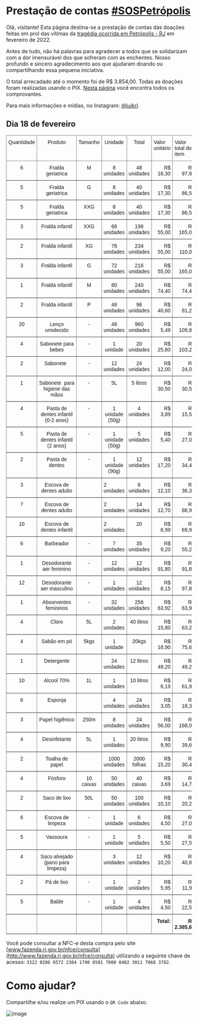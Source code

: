 # Prestação de contas [\#SOSPetrópolis](https://www.instagram.com/explore/tags/sospetropolis/)
Olá, visitante! Esta página destina-se a prestação de contas das doações feitas em prol das vítimas da [tragédia ocorrida em Petrópolis - RJ](https://www.cnnbrasil.com.br/nacional/imagens-mostram-a-cidade-de-petropolis-antes-e-depois-das-chuvas/) em fevereiro de 2022.

Antes de tudo, não há palavras para agradecer a todos que se solidarizam com a dor imensurável dos que sofreram com as enchentes. Nosso profundo e sincero agradecimento aos que ajudaram doando ou compartilhando essa pequena iniciativa.

O total arrecadado até o momento foi de R$ 3.854,00. Todas as doações foram realizadas usando o PIX. [Nesta página]() você encontra todos os comprovantes.

Para mais informações e mídias, no Instagram: [@luikrl](https://www.instagram.com/luikrl/).

## Dia 18 de fevereiro
<style type="text/css">
.img {max-width: 100%; height: auto;}
.tg  {border-collapse:collapse;border-spacing:0;}
.tg td{border-color:black;border-style:solid;border-width:1px;font-family:Arial, sans-serif;font-size:14px;
  overflow:hidden;padding:10px 5px;word-break:normal;}
.tg th{border-color:black;border-style:solid;border-width:1px;font-family:Arial, sans-serif;font-size:14px;
  font-weight:normal;overflow:hidden;padding:10px 5px;word-break:normal;}
.tg .tg-c3ow{border-color:inherit;text-align:center;vertical-align:top}
.tg .tg-0pky{border-color:inherit;text-align:left;vertical-align:top}
.tg .tg-dvpl{border-color:inherit;text-align:right;vertical-align:top}
.tg .tg-6ic8{border-color:inherit;font-weight:bold;text-align:right;vertical-align:top}
@media screen and (max-width: 767px) {.tg {width: auto !important;}.tg col {width: auto !important;}.tg-wrap {overflow-x: auto;-webkit-overflow-scrolling: touch;}}</style>
<div class="tg-wrap"><table class="tg">
<thead>
  <tr>
    <th class="tg-c3ow">Quantidade</th>
    <th class="tg-c3ow">Produto</th>
    <th class="tg-c3ow">Tamanho</th>
    <th class="tg-c3ow"><span style="font-weight:normal">Unidade</span></th>
    <th class="tg-c3ow">Total</th>
    <th class="tg-0pky">Valor unitário</th>
    <th class="tg-0pky">Valor total do item</th>
  </tr>
</thead>
<tbody>
  <tr>
    <td class="tg-c3ow">6</td>
    <td class="tg-c3ow">Fralda geriatrica</td>
    <td class="tg-c3ow">M</td>
    <td class="tg-c3ow">8 unidades</td>
    <td class="tg-c3ow">48 unidades</td>
    <td class="tg-dvpl">R$ 16,30</td>
    <td class="tg-dvpl">R$ 97,80</td>
  </tr>
  <tr>
    <td class="tg-c3ow">5</td>
    <td class="tg-c3ow">Fralda geriatrica</td>
    <td class="tg-c3ow">G</td>
    <td class="tg-c3ow">8 unidades</td>
    <td class="tg-c3ow">40 unidades</td>
    <td class="tg-dvpl">R$ 17,30</td>
    <td class="tg-dvpl">R$ 86,50</td>
  </tr>
  <tr>
    <td class="tg-c3ow">5</td>
    <td class="tg-c3ow">Fralda geriatrica</td>
    <td class="tg-c3ow">XXG</td>
    <td class="tg-c3ow">8 unidades</td>
    <td class="tg-c3ow">40 unidades</td>
    <td class="tg-dvpl">R$ 17,30</td>
    <td class="tg-dvpl">R$ 86,50</td>
  </tr>
  <tr>
    <td class="tg-c3ow">3</td>
    <td class="tg-c3ow">Fralda infantil</td>
    <td class="tg-c3ow">XXG</td>
    <td class="tg-c3ow">66 unidades </td>
    <td class="tg-c3ow">198 unidades</td>
    <td class="tg-dvpl">R$ 55,00</td>
    <td class="tg-dvpl">R$ 165,00</td>
  </tr>
  <tr>
    <td class="tg-c3ow">2</td>
    <td class="tg-c3ow">Fralda infantil</td>
    <td class="tg-c3ow">XG </td>
    <td class="tg-c3ow">78 unidades</td>
    <td class="tg-c3ow">234 unidades</td>
    <td class="tg-dvpl">R$ 55,00</td>
    <td class="tg-dvpl">R$ 110,00</td>
  </tr>
  <tr>
    <td class="tg-c3ow">3</td>
    <td class="tg-c3ow">Fralda infantil</td>
    <td class="tg-c3ow">G</td>
    <td class="tg-c3ow">72 unidades</td>
    <td class="tg-c3ow">216 unidades</td>
    <td class="tg-dvpl">R$ 55,00</td>
    <td class="tg-dvpl">R$ 165,00</td>
  </tr>
  <tr>
    <td class="tg-c3ow">1</td>
    <td class="tg-c3ow">Fralda infantil</td>
    <td class="tg-c3ow">M</td>
    <td class="tg-c3ow">80 unidades</td>
    <td class="tg-c3ow">240 unidades</td>
    <td class="tg-dvpl">R$ 74,40</td>
    <td class="tg-dvpl">R$ 74,40</td>
  </tr>
  <tr>
    <td class="tg-c3ow">2</td>
    <td class="tg-c3ow">Fralda infantil</td>
    <td class="tg-c3ow">P</td>
    <td class="tg-c3ow">48 unidades</td>
    <td class="tg-c3ow">96 unidades</td>
    <td class="tg-dvpl">R$ 40,60</td>
    <td class="tg-dvpl">R$ 81,20</td>
  </tr>
  <tr>
    <td class="tg-c3ow">20</td>
    <td class="tg-c3ow">Lenço umidecido </td>
    <td class="tg-c3ow">-</td>
    <td class="tg-c3ow">48 unidades </td>
    <td class="tg-c3ow">960 unidades</td>
    <td class="tg-dvpl">R$ 5,49</td>
    <td class="tg-dvpl">R$ 109,80</td>
  </tr>
  <tr>
    <td class="tg-c3ow">4</td>
    <td class="tg-c3ow">Sabonete para bebes</td>
    <td class="tg-c3ow">-</td>
    <td class="tg-c3ow">1 unidade</td>
    <td class="tg-c3ow">20 unidades</td>
    <td class="tg-dvpl">R$ 25,80</td>
    <td class="tg-dvpl">R$ 103,20</td>
  </tr>
  <tr>
    <td class="tg-c3ow">2</td>
    <td class="tg-c3ow">Sabonete&nbsp;&nbsp;</td>
    <td class="tg-c3ow">-</td>
    <td class="tg-c3ow">12 unidades </td>
    <td class="tg-c3ow">24 unidades</td>
    <td class="tg-dvpl">R$ 12,00</td>
    <td class="tg-dvpl">R$ 24,00</td>
  </tr>
  <tr>
    <td class="tg-c3ow">1</td>
    <td class="tg-c3ow">Sabonete&nbsp;&nbsp;para higiene das mãos</td>
    <td class="tg-c3ow">-</td>
    <td class="tg-c3ow">5L</td>
    <td class="tg-c3ow">5 litros</td>
    <td class="tg-dvpl">R$ 30,50</td>
    <td class="tg-dvpl">R$ 30,50</td>
  </tr>
  <tr>
    <td class="tg-c3ow">4</td>
    <td class="tg-c3ow">Pasta de dentes infantil (0-2 anos)</td>
    <td class="tg-c3ow">-</td>
    <td class="tg-c3ow">1 unidade (50g)</td>
    <td class="tg-c3ow">4 unidades</td>
    <td class="tg-dvpl">R$ 3,89</td>
    <td class="tg-dvpl">R$ 15,56</td>
  </tr>
  <tr>
    <td class="tg-c3ow">5</td>
    <td class="tg-c3ow">Pasta de dentes infantil (2 anos)</td>
    <td class="tg-c3ow">-</td>
    <td class="tg-c3ow">1 unidade (50g)</td>
    <td class="tg-c3ow">5 unidades</td>
    <td class="tg-dvpl">R$ 5,40</td>
    <td class="tg-dvpl">R$ 27,00</td>
  </tr>
  <tr>
    <td class="tg-c3ow">2</td>
    <td class="tg-c3ow">Pasta de dentes</td>
    <td class="tg-c3ow">-</td>
    <td class="tg-c3ow">1 unidade (90g)</td>
    <td class="tg-c3ow">12 unidades</td>
    <td class="tg-dvpl">R$ 17,20</td>
    <td class="tg-dvpl">R$ 34,40</td>
  </tr>
  <tr>
    <td class="tg-c3ow">3</td>
    <td class="tg-c3ow">Escova de dentes adulto</td>
    <td class="tg-c3ow"></td>
    <td class="tg-0pky"><span style="font-weight:normal">2 unidades</span></td>
    <td class="tg-c3ow">6 unidades</td>
    <td class="tg-dvpl">R$ 12,10</td>
    <td class="tg-dvpl">R$ 36,30</td>
  </tr>
  <tr>
    <td class="tg-c3ow">7</td>
    <td class="tg-c3ow">Escova de dentes adulto</td>
    <td class="tg-c3ow"></td>
    <td class="tg-0pky"><span style="font-weight:normal">2 unidades</span></td>
    <td class="tg-c3ow">14 unidades</td>
    <td class="tg-dvpl">R$ 12,70</td>
    <td class="tg-dvpl">R$ 88,90</td>
  </tr>
  <tr>
    <td class="tg-c3ow">10</td>
    <td class="tg-c3ow">Escova de dentes infantil </td>
    <td class="tg-c3ow"></td>
    <td class="tg-0pky"><span style="font-weight:normal">2 unidades</span></td>
    <td class="tg-c3ow">20</td>
    <td class="tg-dvpl">R$ 6,99</td>
    <td class="tg-dvpl">R$ 69,90</td>
  </tr>
  <tr>
    <td class="tg-c3ow">6</td>
    <td class="tg-c3ow">Barbeador</td>
    <td class="tg-c3ow">-</td>
    <td class="tg-c3ow">7 unidades</td>
    <td class="tg-c3ow">35 unidades</td>
    <td class="tg-dvpl">R$ 9,20</td>
    <td class="tg-dvpl">R$ 55,20</td>
  </tr>
  <tr>
    <td class="tg-c3ow">1</td>
    <td class="tg-c3ow">Desodorante aer feminino</td>
    <td class="tg-c3ow">-</td>
    <td class="tg-c3ow">12 unidades</td>
    <td class="tg-c3ow">12 unidades</td>
    <td class="tg-dvpl">R$ 91,80</td>
    <td class="tg-dvpl">R$ 91,80</td>
  </tr>
  <tr>
    <td class="tg-c3ow">12</td>
    <td class="tg-c3ow">Desodorante aer masculino</td>
    <td class="tg-c3ow">-</td>
    <td class="tg-c3ow">1 unidades</td>
    <td class="tg-c3ow">12 unidades</td>
    <td class="tg-dvpl">R$ 8,15</td>
    <td class="tg-dvpl">R$ 97,80</td>
  </tr>
  <tr>
    <td class="tg-c3ow">1</td>
    <td class="tg-c3ow">Absorventes femininos</td>
    <td class="tg-c3ow">-</td>
    <td class="tg-c3ow">32 unidades</td>
    <td class="tg-c3ow">256 unidades</td>
    <td class="tg-dvpl">R$ 63,92</td>
    <td class="tg-dvpl">R$ 63,92</td>
  </tr>
  <tr>
    <td class="tg-c3ow">4</td>
    <td class="tg-c3ow">Cloro</td>
    <td class="tg-c3ow">5L</td>
    <td class="tg-c3ow">2 unidades</td>
    <td class="tg-c3ow">40 litros</td>
    <td class="tg-dvpl">R$ 15,80</td>
    <td class="tg-dvpl">R$ 63,20</td>
  </tr>
  <tr>
    <td class="tg-c3ow">4</td>
    <td class="tg-c3ow">Sabão em pó</td>
    <td class="tg-c3ow">5kgs</td>
    <td class="tg-c3ow">1 unidade </td>
    <td class="tg-c3ow">20kgs</td>
    <td class="tg-dvpl">R$ 18,90</td>
    <td class="tg-dvpl">R$ 75,60</td>
  </tr>
  <tr>
    <td class="tg-c3ow">1</td>
    <td class="tg-c3ow">Detergente</td>
    <td class="tg-0pky"></td>
    <td class="tg-c3ow">24 unidades</td>
    <td class="tg-c3ow">12 litros</td>
    <td class="tg-dvpl">R$ 49,20</td>
    <td class="tg-dvpl">R$ 49,20</td>
  </tr>
  <tr>
    <td class="tg-c3ow">10</td>
    <td class="tg-c3ow">Alcool 70%</td>
    <td class="tg-c3ow">1L</td>
    <td class="tg-c3ow">1 unidades</td>
    <td class="tg-c3ow">10 litros</td>
    <td class="tg-dvpl">R$ 6,19</td>
    <td class="tg-dvpl">R$ 61,90</td>
  </tr>
  <tr>
    <td class="tg-c3ow">6</td>
    <td class="tg-c3ow">Esponja </td>
    <td class="tg-0pky"></td>
    <td class="tg-c3ow">4 unidades</td>
    <td class="tg-c3ow">24 unidades</td>
    <td class="tg-dvpl">R$ 3,05</td>
    <td class="tg-dvpl">R$ 18,30</td>
  </tr>
  <tr>
    <td class="tg-c3ow">3</td>
    <td class="tg-c3ow">Papel higiênico</td>
    <td class="tg-c3ow">250m</td>
    <td class="tg-c3ow">8 unidades</td>
    <td class="tg-c3ow">24 unidades</td>
    <td class="tg-dvpl">R$ 56,00</td>
    <td class="tg-dvpl">R$ 168,00</td>
  </tr>
  <tr>
    <td class="tg-c3ow">4</td>
    <td class="tg-c3ow">Desinfetante</td>
    <td class="tg-c3ow">5L</td>
    <td class="tg-c3ow">1 unidades</td>
    <td class="tg-c3ow">20 litros</td>
    <td class="tg-dvpl">R$ 9,90</td>
    <td class="tg-dvpl">R$ 39,60</td>
  </tr>
  <tr>
    <td class="tg-c3ow">2</td>
    <td class="tg-c3ow">Toalha de papel</td>
    <td class="tg-0pky"></td>
    <td class="tg-c3ow">1000 unidades</td>
    <td class="tg-c3ow">2000 folhas</td>
    <td class="tg-dvpl">R$ 15,20</td>
    <td class="tg-dvpl">R$ 30,40</td>
  </tr>
  <tr>
    <td class="tg-c3ow">4</td>
    <td class="tg-c3ow">Fósforo </td>
    <td class="tg-c3ow">10 caixas</td>
    <td class="tg-c3ow">50 unidades</td>
    <td class="tg-c3ow">40 caixas</td>
    <td class="tg-dvpl">R$ 3,69</td>
    <td class="tg-dvpl">R$ 14,76</td>
  </tr>
  <tr>
    <td class="tg-c3ow">2</td>
    <td class="tg-c3ow">Saco de lixo</td>
    <td class="tg-c3ow">50L</td>
    <td class="tg-c3ow">50 unidades</td>
    <td class="tg-c3ow">100 unidades</td>
    <td class="tg-dvpl">R$ 10,10</td>
    <td class="tg-dvpl">R$ 20,20</td>
  </tr>
  <tr>
    <td class="tg-c3ow">6</td>
    <td class="tg-c3ow">Escova de limpeza</td>
    <td class="tg-c3ow">-</td>
    <td class="tg-c3ow">1 unidade</td>
    <td class="tg-c3ow">6 unidades </td>
    <td class="tg-dvpl">R$ 4,50</td>
    <td class="tg-dvpl">R$ 27,00</td>
  </tr>
  <tr>
    <td class="tg-c3ow">5</td>
    <td class="tg-c3ow">Vassoura</td>
    <td class="tg-c3ow">-</td>
    <td class="tg-c3ow">1 unidade</td>
    <td class="tg-c3ow">5 unidades </td>
    <td class="tg-dvpl">R$ 5,50</td>
    <td class="tg-dvpl">R$ 27,50</td>
  </tr>
  <tr>
    <td class="tg-c3ow">4</td>
    <td class="tg-c3ow">Saco alvejado (pano para limpeza)</td>
    <td class="tg-0pky"></td>
    <td class="tg-c3ow">3 unidades</td>
    <td class="tg-c3ow">12 unidades </td>
    <td class="tg-dvpl">R$ 10,20</td>
    <td class="tg-dvpl">R$ 40,80</td>
  </tr>
  <tr>
    <td class="tg-c3ow">2</td>
    <td class="tg-c3ow">Pá de lixo</td>
    <td class="tg-c3ow">-</td>
    <td class="tg-c3ow">1 unidade</td>
    <td class="tg-c3ow">2 unidades </td>
    <td class="tg-dvpl">R$ 5,95</td>
    <td class="tg-dvpl">R$ 11,90</td>
  </tr>
  <tr>
    <td class="tg-c3ow">5</td>
    <td class="tg-c3ow">Balde</td>
    <td class="tg-c3ow">-</td>
    <td class="tg-c3ow">1 unidade</td>
    <td class="tg-c3ow">4 unidades</td>
    <td class="tg-dvpl">R$ 4,50</td>
    <td class="tg-dvpl">R$ 22,50</td>
  </tr>
  <tr>
    <td class="tg-0pky"></td>
    <td class="tg-0pky"></td>
    <td class="tg-0pky"></td>
    <td class="tg-0pky"></td>
    <td class="tg-0pky"></td>
    <td class="tg-6ic8">Total:</td>
    <td class="tg-6ic8">R$ 2.385,64</td>
  </tr>
</tbody>
</table></div>

Você pode consultar a NFC-e desta compra pelo site [www.fazenda.rj.gov.br/nfce/consulta](http://www.fazenda.rj.gov.br/nfce/consulta) utilizando a seguinte chave de acesso: `3322 0206 0572 2304 1790 6501 7000 0402 3011 7068 3782`. 

# Como ajudar?
Compartilhe e/ou realize um PIX usando o `QR Code` abaixo.

![image](https://user-images.githubusercontent.com/25796259/154776201-e6834623-71d5-4bdf-8b53-828778d35bdb.png)

